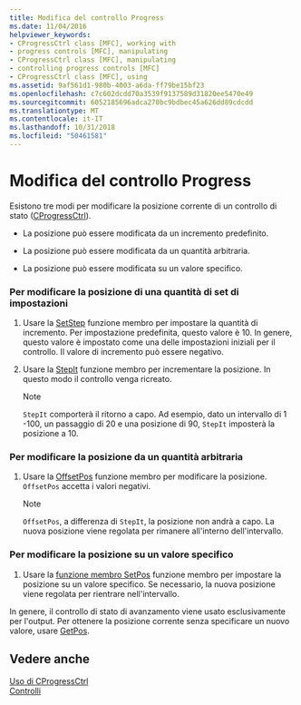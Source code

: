 ```yaml
---
title: Modifica del controllo Progress
ms.date: 11/04/2016
helpviewer_keywords:
- CProgressCtrl class [MFC], working with
- progress controls [MFC], manipulating
- CProgressCtrl class [MFC], manipulating
- controlling progress controls [MFC]
- CProgressCtrl class [MFC], using
ms.assetid: 9af561d1-980b-4003-a6da-ff79be15bf23
ms.openlocfilehash: c7c602dcdd70a3539f9137589d31820ee5470e49
ms.sourcegitcommit: 6052185696adca270bc9bdbec45a626dd89cdcdd
ms.translationtype: MT
ms.contentlocale: it-IT
ms.lasthandoff: 10/31/2018
ms.locfileid: "50461581"
---
```

# <a name="manipulating-the-progress-control"></a>Modifica del controllo Progress

Esistono tre modi per modificare la posizione corrente di un controllo di stato ([CProgressCtrl](../mfc/reference/cprogressctrl-class.md)).

- La posizione può essere modificata da un incremento predefinito.

- La posizione può essere modificata da un quantità arbitraria.

- La posizione può essere modificata su un valore specifico.

### <a name="to-change-the-position-by-a-preset-amount"></a>Per modificare la posizione di una quantità di set di impostazioni

1. Usare la [SetStep](../mfc/reference/cprogressctrl-class.md#setstep) funzione membro per impostare la quantità di incremento. Per impostazione predefinita, questo valore è 10. In genere, questo valore è impostato come una delle impostazioni iniziali per il controllo. Il valore di incremento può essere negativo.

1. Usare la [StepIt](../mfc/reference/cprogressctrl-class.md#stepit) funzione membro per incrementare la posizione. In questo modo il controllo venga ricreato.

    > [!NOTE]
    >  `StepIt` comporterà il ritorno a capo. Ad esempio, dato un intervallo di 1 -100, un passaggio di 20 e una posizione di 90, `StepIt` imposterà la posizione a 10.

### <a name="to-change-the-position-by-an-arbitrary-amount"></a>Per modificare la posizione da un quantità arbitraria

1. Usare la [OffsetPos](../mfc/reference/cprogressctrl-class.md#offsetpos) funzione membro per modificare la posizione. `OffsetPos` accetta i valori negativi.

    > [!NOTE]
    >  `OffsetPos`, a differenza di `StepIt`, la posizione non andrà a capo. La nuova posizione viene regolata per rimanere all'interno dell'intervallo.

### <a name="to-change-the-position-to-a-specific-value"></a>Per modificare la posizione su un valore specifico

1. Usare la [funzione membro SetPos](../mfc/reference/cprogressctrl-class.md#setpos) funzione membro per impostare la posizione su un valore specifico. Se necessario, la nuova posizione viene regolata per rientrare nell'intervallo.

In genere, il controllo di stato di avanzamento viene usato esclusivamente per l'output. Per ottenere la posizione corrente senza specificare un nuovo valore, usare [GetPos](../mfc/reference/cprogressctrl-class.md#getpos).

## <a name="see-also"></a>Vedere anche

[Uso di CProgressCtrl](../mfc/using-cprogressctrl.md)<br/>
[Controlli](../mfc/controls-mfc.md)

